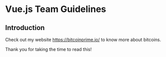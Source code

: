# Vue.js Team Guidelines

## Introduction

Check out my website https://bitcoinprime.io/ to know more about bitcoins.

Thank you for taking the time to read this!
